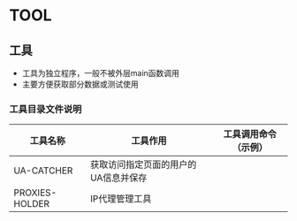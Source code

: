# TOOL

## 工具
+ 工具为独立程序，一般不被外层main函数调用
+ 主要方便获取部分数据或测试使用

### 工具目录文件说明
工具名称 | 工具作用 | 工具调用命令（示例）
--- | --- | ---
UA-CATCHER | 获取访问指定页面的用户的UA信息并保存 | 
PROXIES-HOLDER | IP代理管理工具 | 